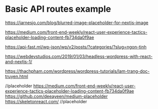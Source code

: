 # Basic API routes example

https://jarnesjo.com/blog/blurred-image-placeholder-for-nextjs-image

https://medium.com/front-end-weekly/react-user-experience-tactics-placeholder-loading-content-fb734da0f9ae


https://api-fast.ml/wp-json/wp/v2/posts/?categories/?slug=ngon-tinh

https://webdevstudios.com/2019/01/03/headless-wordpress-with-react-and-nextjs-1/


https://thachpham.com/wordpress/wordpress-tutorials/lam-trang-doc-truyen.html

//placeholder
https://medium.com/front-end-weekly/react-user-experience-tactics-placeholder-loading-content-fb734da0f9ae
https://github.com/deeayeen/medium-placeholder
https://skeletonreact.com/
//placeholder